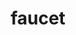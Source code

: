 ---
title: faucet
slug: faucet
icon: 
description: Claim a free Handshake TLD.
offline: true
handshake: true
url: https://faucet.woodburn/
docs: 
repo: https://git.woodburn.au/nathanwoodburn/faucet
owner: https://twitter.com/woodburn_nathan
priority: 1
---